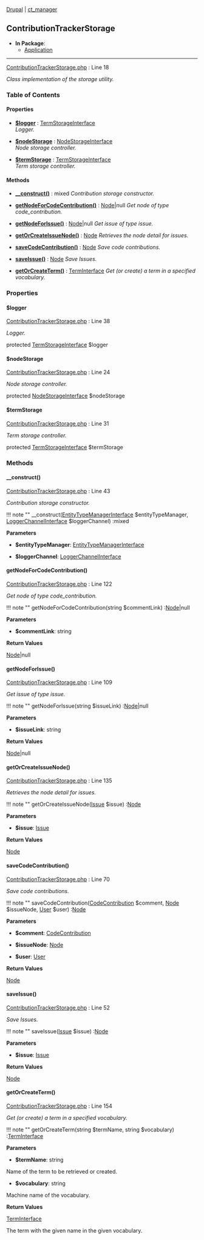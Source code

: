 
[Drupal](../namespaces/drupal.md) | [ct_manager](../namespaces/drupal-ct-manager.md)

## ContributionTrackerStorage


- **In Package**:
    - [Application](../packages/Application.md)
  


---





[ContributionTrackerStorage.php](../files/web-modules-custom-ct-manager-src-contributiontrackerstorage.md) : Line 18

*Class implementation of the storage utility.*









### Table of Contents









#### Properties
- **[$logger](../classes/Drupal-ct-manager-ContributionTrackerStorage.md#logger)**
         : [TermStorageInterface](# "\Drupal\taxonomy\TermStorageInterface")  
  *Logger.*

- **[$nodeStorage](../classes/Drupal-ct-manager-ContributionTrackerStorage.md#nodestorage)**
         : [NodeStorageInterface](# "\Drupal\node\NodeStorageInterface")  
  *Node storage controller.*

- **[$termStorage](../classes/Drupal-ct-manager-ContributionTrackerStorage.md#termstorage)**
         : [TermStorageInterface](# "\Drupal\taxonomy\TermStorageInterface")  
  *Term storage controller.*


#### Methods
- **[__construct()](../classes/Drupal-ct-manager-ContributionTrackerStorage.md#__construct)**
           : mixed
  *Contribution storage constructor.*

- **[getNodeForCodeContribution()](../classes/Drupal-ct-manager-ContributionTrackerStorage.md#getnodeforcodecontribution)**
           : [Node](# "\Drupal\node\Entity\Node")|null
  *Get node of type code_contribution.*

- **[getNodeForIssue()](../classes/Drupal-ct-manager-ContributionTrackerStorage.md#getnodeforissue)**
           : [Node](# "\Drupal\node\Entity\Node")|null
  *Get issue of type issue.*

- **[getOrCreateIssueNode()](../classes/Drupal-ct-manager-ContributionTrackerStorage.md#getorcreateissuenode)**
           : [Node](# "\Drupal\node\Entity\Node")
  *Retrieves the node detail for issues.*

- **[saveCodeContribution()](../classes/Drupal-ct-manager-ContributionTrackerStorage.md#savecodecontribution)**
           : [Node](# "\Drupal\node\Entity\Node")
  *Save code contributions.*

- **[saveIssue()](../classes/Drupal-ct-manager-ContributionTrackerStorage.md#saveissue)**
           : [Node](# "\Drupal\node\Entity\Node")
  *Save Issues.*

- **[getOrCreateTerm()](../classes/Drupal-ct-manager-ContributionTrackerStorage.md#getorcreateterm)**
           : [TermInterface](# "\Drupal\taxonomy\TermInterface")
  *Get (or create) a term in a specified vocabulary.*







### Properties

#### $logger

[ContributionTrackerStorage.php](../files/web-modules-custom-ct-manager-src-contributiontrackerstorage.md) : Line 38

*Logger.*


protected [TermStorageInterface](# "\Drupal\taxonomy\TermStorageInterface") $logger







#### $nodeStorage

[ContributionTrackerStorage.php](../files/web-modules-custom-ct-manager-src-contributiontrackerstorage.md) : Line 24

*Node storage controller.*


protected [NodeStorageInterface](# "\Drupal\node\NodeStorageInterface") $nodeStorage







#### $termStorage

[ContributionTrackerStorage.php](../files/web-modules-custom-ct-manager-src-contributiontrackerstorage.md) : Line 31

*Term storage controller.*


protected [TermStorageInterface](# "\Drupal\taxonomy\TermStorageInterface") $termStorage









### Methods

#### __construct()

[ContributionTrackerStorage.php](../files/web-modules-custom-ct-manager-src-contributiontrackerstorage.md) : Line 43

*Contribution storage constructor.*

!!! note ""
    __construct([EntityTypeManagerInterface](# "\Drupal\Core\Entity\EntityTypeManagerInterface") $entityTypeManager, [LoggerChannelInterface](# "\Drupal\Core\Logger\LoggerChannelInterface") $loggerChannel) :mixed




**Parameters**

- **$entityTypeManager**: [EntityTypeManagerInterface](# "\Drupal\Core\Entity\EntityTypeManagerInterface")
    
- **$loggerChannel**: [LoggerChannelInterface](# "\Drupal\Core\Logger\LoggerChannelInterface")
    







#### getNodeForCodeContribution()

[ContributionTrackerStorage.php](../files/web-modules-custom-ct-manager-src-contributiontrackerstorage.md) : Line 122

*Get node of type code_contribution.*

!!! note ""
    getNodeForCodeContribution(string $commentLink) :[Node](# "\Drupal\node\Entity\Node")|null




**Parameters**

- **$commentLink**: string
    





**Return Values**

[Node](# "\Drupal\node\Entity\Node")|null



#### getNodeForIssue()

[ContributionTrackerStorage.php](../files/web-modules-custom-ct-manager-src-contributiontrackerstorage.md) : Line 109

*Get issue of type issue.*

!!! note ""
    getNodeForIssue(string $issueLink) :[Node](# "\Drupal\node\Entity\Node")|null




**Parameters**

- **$issueLink**: string
    





**Return Values**

[Node](# "\Drupal\node\Entity\Node")|null



#### getOrCreateIssueNode()

[ContributionTrackerStorage.php](../files/web-modules-custom-ct-manager-src-contributiontrackerstorage.md) : Line 135

*Retrieves the node detail for issues.*

!!! note ""
    getOrCreateIssueNode([Issue](../classes/Drupal-ct-manager-Data-Issue.md) $issue) :[Node](# "\Drupal\node\Entity\Node")




**Parameters**

- **$issue**: [Issue](../classes/Drupal-ct-manager-Data-Issue.md)
    





**Return Values**

[Node](# "\Drupal\node\Entity\Node")



#### saveCodeContribution()

[ContributionTrackerStorage.php](../files/web-modules-custom-ct-manager-src-contributiontrackerstorage.md) : Line 70

*Save code contributions.*

!!! note ""
    saveCodeContribution([CodeContribution](../classes/Drupal-ct-manager-Data-CodeContribution.md) $comment, [Node](# "\Drupal\node\Entity\Node") $issueNode, [User](# "\Drupal\user\Entity\User") $user) :[Node](# "\Drupal\node\Entity\Node")




**Parameters**

- **$comment**: [CodeContribution](../classes/Drupal-ct-manager-Data-CodeContribution.md)
    
- **$issueNode**: [Node](# "\Drupal\node\Entity\Node")
    
- **$user**: [User](# "\Drupal\user\Entity\User")
    





**Return Values**

[Node](# "\Drupal\node\Entity\Node")



#### saveIssue()

[ContributionTrackerStorage.php](../files/web-modules-custom-ct-manager-src-contributiontrackerstorage.md) : Line 52

*Save Issues.*

!!! note ""
    saveIssue([Issue](../classes/Drupal-ct-manager-Data-Issue.md) $issue) :[Node](# "\Drupal\node\Entity\Node")




**Parameters**

- **$issue**: [Issue](../classes/Drupal-ct-manager-Data-Issue.md)
    





**Return Values**

[Node](# "\Drupal\node\Entity\Node")



#### getOrCreateTerm()

[ContributionTrackerStorage.php](../files/web-modules-custom-ct-manager-src-contributiontrackerstorage.md) : Line 154

*Get (or create) a term in a specified vocabulary.*

!!! note ""
    getOrCreateTerm(string $termName, string $vocabulary) :[TermInterface](# "\Drupal\taxonomy\TermInterface")




**Parameters**

- **$termName**: string
    
Name of the term to be retrieved or created.

- **$vocabulary**: string
    
Machine name of the vocabulary.






**Return Values**

[TermInterface](# "\Drupal\taxonomy\TermInterface")


The term with the given name in the given vocabulary.




